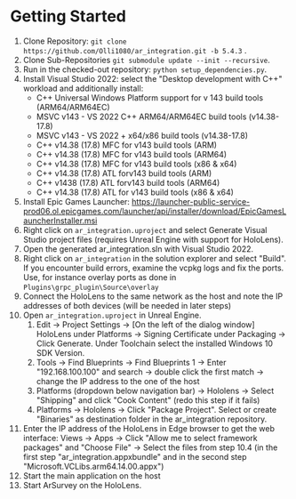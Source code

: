 # Getting Started
1. Clone Repository: `git clone https://github.com/Olli1080/ar_integration.git -b 5.4.3` .
2. Clone Sub-Repositories `git submodule update --init --recursive`.
3. Run in the checked-out repository: `python setup_dependencies.py`.
4. Install Visual Studio 2022: select the "Desktop development with C++" workload and additionally install:
    * C++ Universal Windows Platform support for v 143 build tools (ARM64/ARM64EC)
    * MSVC v143 - VS 2022 C++ ARM64/ARM64EC build tools (v14.38-17.8)
    * MSVC v143 - VS 2022 + x64/x86 build tools (v14.38-17.8)
    * C++ v14.38 (17.8) MFC for v143 build tools (ARM)
    * C++ v14.38 (17.8) MFC for v143 build tools (ARM64)
    * C++ v14.38 (17.8) MFC for v143 build tools (x86 & x64)
    * C++ v14.38 (17.8) ATL forv143 build tools (ARM)
    * C++ v1438 (17.8) ATL forv143 build tools (ARM64)
    * C++ v14.38 (17.8) ATL for v143 build tools (x86 & x64)
5. Install Epic Games Launcher: https://launcher-public-service-prod06.ol.epicgames.com/launcher/api/installer/download/EpicGamesLauncherInstaller.msi
6. Right click on `ar_integration.uproject` and select Generate Visual Studio project files (requires Unreal Engine with support for HoloLens). 
7. Open the generated ar_integration.sln with Visual Studio 2022.
8. Right click on `ar_integration` in the solution explorer and select "Build". If you encounter build errors, examine the vcpkg logs and fix the ports. Use, for instance overlay ports as done in `Plugins\grpc_plugin\Source\overlay`
9. Connect the HoloLens to the same network as the host and note the IP addresses of both devices (will be needed in later steps)
10. Open `ar_integration.uproject` in Unreal Engine.
    1. Edit -> Project Settings -> [On the left of the dialog window] HoloLens under Platforms -> Signing Certificate under Packaging -> Click Generate. Under Toolchain select the installed Windows 10 SDK Version.
    2. Tools -> Find Blueprints -> Find Blueprints 1 -> Enter "192.168.100.100" and search -> double click the first match -> change the IP address to the one of the host
    3. Platforms (dropdown below navigation bar) -> Hololens -> Select "Shipping" and click "Cook Content" (redo this step if it fails)
    4. Platforms -> Hololens -> Click "Package Project". Select or create "Binaries" as destination folder in the ar_integration repository.
11. Enter the IP address of the HoloLens in Edge browser to get the web interface: Views -> Apps -> Click "Allow me to select framework packages" and "Choose File" -> Select the files from step 10.4 (in the first step "ar_integration.appxbundle" and in the second step "Microsoft.VCLibs.arm64.14.00.appx")
12. Start the main application on the host
13. Start ArSurvey on the HoloLens. 
